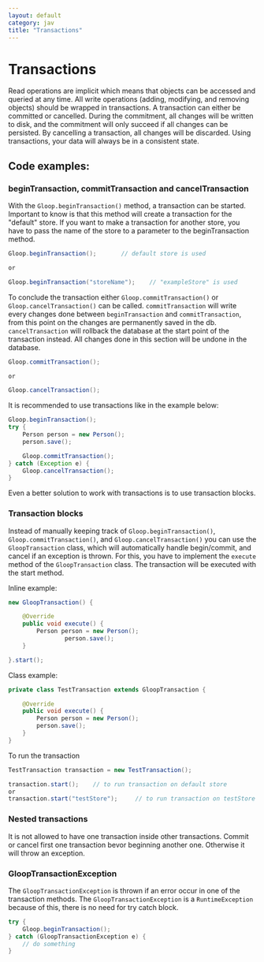 ```yaml
---
layout: default
category: jav
title: "Transactions"
---
```


# Transactions

Read operations are implicit which means that objects can be accessed and queried at any time. All write operations (adding, modifying, and removing objects) should be wrapped in transactions. A transaction can either be committed or cancelled. During the commitment, all changes will be written to disk, and the commitment will only succeed if all changes can be persisted. By cancelling a transaction, all changes will be discarded. Using transactions, your data will always be in a consistent state.

## Code examples:
### beginTransaction, commitTransaction and cancelTransaction

With the `Gloop.beginTransaction()` method, a transaction can be started. Important to know is that this method will create a transaction for the "default" store. If you want to make a transaction for another store, you have to pass the name of the store to a parameter to the beginTransaction method.

```java
Gloop.beginTransaction();		// default store is used

or

Gloop.beginTransaction("storeName");	// "exampleStore" is used
```
To conclude the transaction either `Gloop.commitTransaction()` or `Gloop.cancelTransaction()` can be called.
`commitTransaction` will write every changes done between `beginTransaction` and `commitTransaction`, from this point on the changes are permanently saved in the db. `cancelTransaction` will rollback the database at the start point of the transaction instead. All changes done in this section will be undone in the database.

```java
Gloop.commitTransaction();

or

Gloop.cancelTransaction();
```

It is recommended to use transactions like in the example below:

```java
Gloop.beginTransaction();
try {
	Person person = new Person();
	person.save();

	Gloop.commitTransaction();
} catch (Exception e) {
	Gloop.cancelTransaction();
}
```
Even a better solution to work with transactions is to use transaction blocks.

### Transaction blocks

Instead of manually keeping track of `Gloop.beginTransaction()`, `Gloop.commitTransaction()`, and `Gloop.cancelTransaction()` you can use the `GloopTransaction` class, which will automatically handle begin/commit, and cancel if an exception is thrown. For this, you have to implement the `execute` method of the `GloopTransaction` class. The transaction will be executed with the start method.

Inline example:

```java
new GloopTransaction() {

    @Override
    public void execute() {
        Person person = new Person();
				person.save();
    }

}.start();
```

Class example:

```java
private class TestTransaction extends GloopTransaction {

    @Override
    public void execute() {
        Person person = new Person();
		person.save();
    }
}
```
To run the transaction

```java
TestTransaction transaction = new TestTransaction();

transaction.start(); 	// to run transaction on default store
or
transaction.start("testStore"); 	// to run transaction on testStore
```

### Nested transactions

It is not allowed to have one transaction inside other transactions. Commit or cancel first one transaction bevor beginning another one. Otherwise it will throw an exception.


### GloopTransactionException

The `GloopTransactionException` is thrown if an error occur in one of the transaction methods. The `GloopTransactionException` is a `RuntimeException` because of this, there is no need for try catch block.

```java
try {
	Gloop.beginTransaction();
} catch (GloopTransactionException e) {
	// do something
}
```
